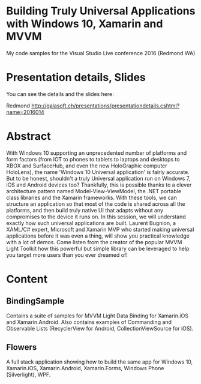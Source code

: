 # Building Truly Universal Applications with Windows 10, Xamarin and MVVM

My code samples for the Visual Studio Live conference 2016 (Redmond WA)

# Presentation details, Slides

You can see the details and the slides here:

Redmond
http://galasoft.ch/presentations/presentationdetails.cshtml?name=2016014

# Abstract

With Windows 10 supporting an unprecedented number of platforms and form factors (from IOT to phones to tablets to laptops and desktops to XBOX and SurfaceHub, and even the new HoloGraphic computer HoloLens), the name 'Windows 10 Universal application' is fairly accurate. But to be honest, shouldn't a truly Universal application run on Windows 7, iOS and Android devices too? Thankfully, this is possible thanks to a clever architecture pattern named Model-View-ViewModel, the .NET portable class libraries and the Xamarin frameworks. With these tools, we can structure an application so that most of the code is shared across all the platforms, and then build truly native UI that adapts without any compromises to the device it runs on. In this session, we will understand exactly how such universal applications are built. Laurent Bugnion, a XAML/C# expert, Microsoft and Xamarin MVP who started making universal applications before it was even a thing, will show you practical knowledge with a lot of demos. Come listen from the creator of the popular MVVM Light Toolkit how this powerful but simple library can be leveraged to help you target more users than you ever dreamed of!

# Content

## BindingSample

Contains a suite of samples for MVVM Light Data Binding for Xamarin.iOS and Xamarin.Android.
Also contains examples of Commanding and Observable Lists (RecyclerView for Android, CollectionViewSource for iOS).

## Flowers

A full stack application showing how to build the same app for Windows 10, Xamarin.iOS, Xamarin.Android, Xamarin.Forms, Windows Phone (Silverlight), WPF.
